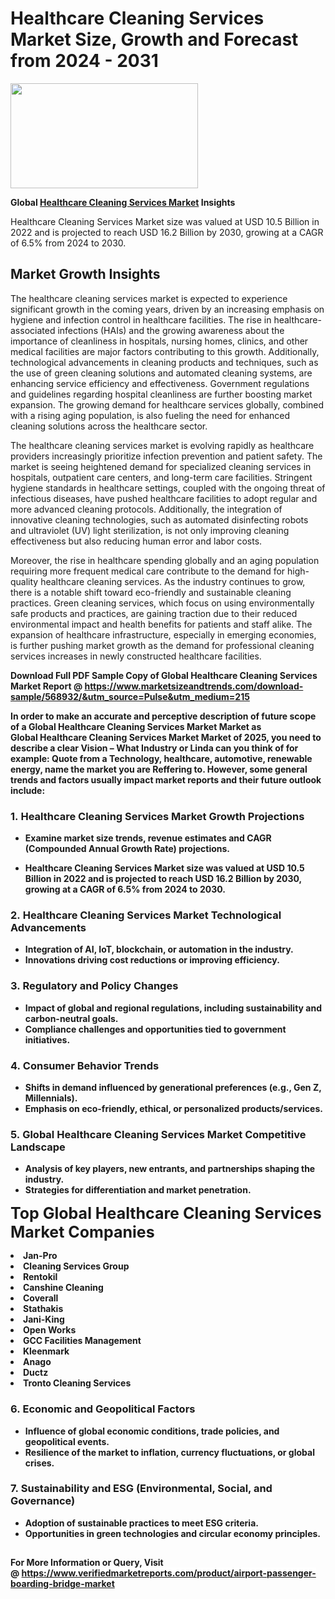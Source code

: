 <H1>Healthcare Cleaning Services Market Size, Growth and Forecast from 2024 - 2031</H1><img class="aligncenter size-medium wp-image-584254" src="https://thirdeyenews.in/wp-content/uploads/2024/09/Global-Market-Research-300x168.jpeg" alt="" width="300" height="168" /><p><strong>Global&nbsp;<a href="https://www.marketsizeandtrends.com/download-sample/568932/&amp;utm_source=Pulse&amp;utm_medium=215">Healthcare Cleaning Services Market</a> Insights</strong></p><p>Healthcare Cleaning Services Market size was valued at USD 10.5 Billion in 2022 and is projected to reach USD 16.2 Billion by 2030, growing at a CAGR of 6.5% from 2024 to 2030.</p><p><h2>Market Growth Insights</h2> <p>The healthcare cleaning services market is expected to experience significant growth in the coming years, driven by an increasing emphasis on hygiene and infection control in healthcare facilities. The rise in healthcare-associated infections (HAIs) and the growing awareness about the importance of cleanliness in hospitals, nursing homes, clinics, and other medical facilities are major factors contributing to this growth. Additionally, technological advancements in cleaning products and techniques, such as the use of green cleaning solutions and automated cleaning systems, are enhancing service efficiency and effectiveness. Government regulations and guidelines regarding hospital cleanliness are further boosting market expansion. The growing demand for healthcare services globally, combined with a rising aging population, is also fueling the need for enhanced cleaning solutions across the healthcare sector.</p> <p><strong></strong></p> <p>The healthcare cleaning services market is evolving rapidly as healthcare providers increasingly prioritize infection prevention and patient safety. The market is seeing heightened demand for specialized cleaning services in hospitals, outpatient care centers, and long-term care facilities. Stringent hygiene standards in healthcare settings, coupled with the ongoing threat of infectious diseases, have pushed healthcare facilities to adopt regular and more advanced cleaning protocols. Additionally, the integration of innovative cleaning technologies, such as automated disinfecting robots and ultraviolet (UV) light sterilization, is not only improving cleaning effectiveness but also reducing human error and labor costs.</p> <p>Moreover, the rise in healthcare spending globally and an aging population requiring more frequent medical care contribute to the demand for high-quality healthcare cleaning services. As the industry continues to grow, there is a notable shift toward eco-friendly and sustainable cleaning practices. Green cleaning services, which focus on using environmentally safe products and practices, are gaining traction due to their reduced environmental impact and health benefits for patients and staff alike. The expansion of healthcare infrastructure, especially in emerging economies, is further pushing market growth as the demand for professional cleaning services increases in newly constructed healthcare facilities.</p> <p><strong></p><p><span class=""><strong>Download Full PDF Sample Copy of Global Healthcare Cleaning Services Market Report</strong> @ <a href="https://www.marketsizeandtrends.com/download-sample/568932/&amp;utm_source=Pulse&amp;utm_medium=215" target="_blank">https://www.marketsizeandtrends.com/download-sample/568932/&amp;utm_source=Pulse&amp;utm_medium=215</a></span></p><p>In order to make an accurate and perceptive description of future scope of a Global&nbsp;Healthcare Cleaning Services Market Market as Global&nbsp;Healthcare Cleaning Services Market Market of 2025, you need to describe a clear Vision &ndash; What Industry or Linda can you think of for example: Quote from a Technology, healthcare, automotive, renewable energy, name the market you are Reffering to. However, some general trends and factors usually impact market reports and their future outlook include:</p><h3>1.&nbsp;<strong>Healthcare Cleaning Services Market Growth Projections</strong></h3><ul><li>Examine market size trends, revenue estimates and CAGR (Compounded Annual Growth Rate) projections.</li><li><p>Healthcare Cleaning Services Market size was valued at USD 10.5 Billion in 2022 and is projected to reach USD 16.2 Billion by 2030, growing at a CAGR of 6.5% from 2024 to 2030.</p></li></ul><h3>2.&nbsp;<strong>Healthcare Cleaning Services Market Technological Advancements</strong></h3><ul><li>Integration of AI, IoT, blockchain, or automation in the industry.</li><li>Innovations driving cost reductions or improving efficiency.</li></ul><h3>3.&nbsp;<strong>Regulatory and Policy Changes</strong></h3><ul><li>Impact of global and regional regulations, including sustainability and carbon-neutral goals.</li><li>Compliance challenges and opportunities tied to government initiatives.</li></ul><h3>4.&nbsp;<strong>Consumer Behavior Trends</strong></h3><ul><li>Shifts in demand influenced by generational preferences (e.g., Gen Z, Millennials).</li><li>Emphasis on eco-friendly, ethical, or personalized products/services.</li></ul><h3>5.&nbsp;<strong>Global Healthcare Cleaning Services Market Competitive Landscape</strong></h3><ul><li>Analysis of key players, new entrants, and partnerships shaping the industry.</li><li>Strategies for differentiation and market penetration.</li></ul><p data-pm-slice="1 1 []"><span style="color: inherit; font-family: inherit; font-size: 25px;">Top Global Healthcare Cleaning Services Market Companies</span></p><div class="" data-test-id=""><p><li>Jan-Pro</li><li> Cleaning Services Group</li><li> Rentokil</li><li> Canshine Cleaning</li><li> Coverall</li><li> Stathakis</li><li> Jani-King</li><li> Open Works</li><li> GCC Facilities Management</li><li> Kleenmark</li><li> Anago</li><li> Ductz</li><li> Tronto Cleaning Services</li></p></div><h3>6.&nbsp;<strong>Economic and Geopolitical Factors</strong></h3><ul><li>Influence of global economic conditions, trade policies, and geopolitical events.</li><li>Resilience of the market to inflation, currency fluctuations, or global crises.</li></ul><h3>7.&nbsp;<strong>Sustainability and ESG (Environmental, Social, and Governance)</strong></h3><ul><li>Adoption of sustainable practices to meet ESG criteria.</li><li>Opportunities in green technologies and circular economy principles.</li></ul><h2><strong style="font-size: 14px;">For More Information or Query, Visit @&nbsp;</strong><a style="background-color: #ffffff; font-size: 14px;" href="https://www.marketsizeandtrends.com/report/healthcare-cleaning-services-market/" target="_blank">https://www.verifiedmarketreports.com/product/airport-passenger-boarding-bridge-market</a></h2>
